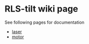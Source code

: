 # RLS-tilt wiki page

See following pages for documentation

- [laser](./RLS2P.md)
- [motor](./KollmorgenManual.txt)